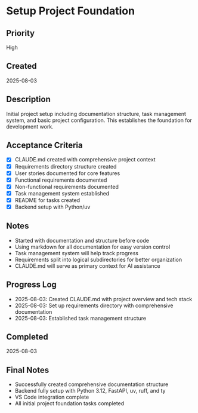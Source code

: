 # Setup Project Foundation

## Priority
High

## Created
2025-08-03

## Description
Initial project setup including documentation structure, task management system, and basic project configuration. This establishes the foundation for development work.

## Acceptance Criteria
- [x] CLAUDE.md created with comprehensive project context
- [x] Requirements directory structure created
- [x] User stories documented for core features
- [x] Functional requirements documented
- [x] Non-functional requirements documented
- [x] Task management system established
- [x] README for tasks created
- [x] Backend setup with Python/uv

## Notes
- Started with documentation and structure before code
- Using markdown for all documentation for easy version control
- Task management system will help track progress
- Requirements split into logical subdirectories for better organization
- CLAUDE.md will serve as primary context for AI assistance

## Progress Log
- 2025-08-03: Created CLAUDE.md with project overview and tech stack
- 2025-08-03: Set up requirements directory with comprehensive documentation
- 2025-08-03: Established task management structure

## Completed
2025-08-03

## Final Notes
- Successfully created comprehensive documentation structure
- Backend fully setup with Python 3.12, FastAPI, uv, ruff, and ty
- VS Code integration complete
- All initial project foundation tasks completed